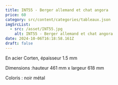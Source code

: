 ```yaml
---
title: INT55 - Berger allemand et chat angora
price: 60
category: src/content/categories/tableaux.json
imgSrcList:
  - src: /asset/INT55.jpg
    alt: INT55 - Berger allemand et chat angora
date: 2024-10-06T16:18:58.161Z
draft: false
---
```


En acier Corten, épaisseur 1.5 mm

Dimensions :hauteur 461 mm x largeur 618 mm

Coloris : noir métal
